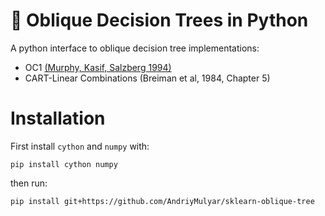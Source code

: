 # :deciduous_tree: Oblique Decision Trees in Python
A python interface to oblique decision tree implementations:

- OC1 [(Murphy, Kasif, Salzberg 1994)](https://arxiv.org/pdf/cs/9408103.pdf)
- CART-Linear Combinations (Breiman et al, 1984, Chapter 5)


# Installation

First install `cython` and `numpy` with:

```
pip install cython numpy
```

then run:

```
pip install git+https://github.com/AndriyMulyar/sklearn-oblique-tree
```
